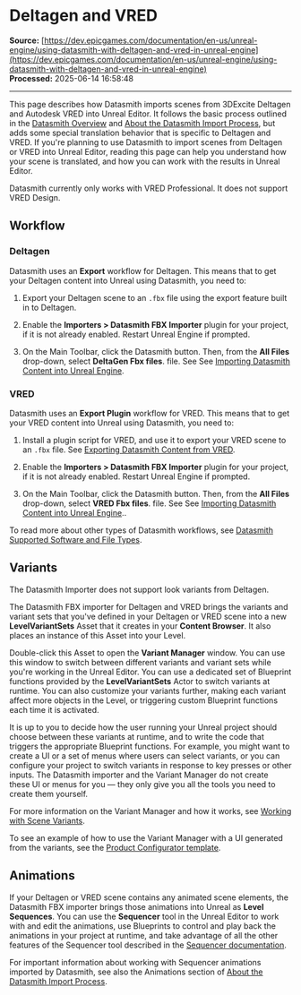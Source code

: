 # Deltagen and VRED

**Source:** [https://dev.epicgames.com/documentation/en-us/unreal-engine/using-datasmith-with-deltagen-and-vred-in-unreal-engine](https://dev.epicgames.com/documentation/en-us/unreal-engine/using-datasmith-with-deltagen-and-vred-in-unreal-engine)  
**Processed:** 2025-06-14 16:58:48

---

This page describes how Datasmith imports scenes from 3DExcite Deltagen and Autodesk VRED into Unreal Editor. It follows the basic process outlined in the [Datasmith Overview](/documentation/en-us/unreal-engine/datasmith-plugins-overview) and [About the Datasmith Import Process](/documentation/en-us/unreal-engine/datasmith-import-process-in-unreal-engine), but adds some special translation behavior that is specific to Deltagen and VRED. If you're planning to use Datasmith to import scenes from Deltagen or VRED into Unreal Editor, reading this page can help you understand how your scene is translated, and how you can work with the results in Unreal Editor.

Datasmith currently only works with VRED Professional. It does not support VRED Design.

## Workflow

### Deltagen

Datasmith uses an **Export** workflow for Deltagen. This means that to get your Deltagen content into Unreal using Datasmith, you need to:

1.  Export your Deltagen scene to an `.fbx` file using the export feature built in to Deltagen.
    
2.  Enable the **Importers > Datasmith FBX Importer** plugin for your project, if it is not already enabled. Restart Unreal Engine if prompted.
    
3.  On the Main Toolbar, click the Datasmith button. Then, from the **All Files** drop-down, select **DeltaGen Fbx files**. file. See See [Importing Datasmith Content into Unreal Engine](/documentation/en-us/unreal-engine/importing-datasmith-content-into-unreal-engine).
    

### VRED

Datasmith uses an **Export Plugin** workflow for VRED. This means that to get your VRED content into Unreal using Datasmith, you need to:

1.  Install a plugin script for VRED, and use it to export your VRED scene to an `.fbx` file. See [Exporting Datasmith Content from VRED](/documentation/en-us/unreal-engine/exporting-datasmith-content-from-vred-to-unreal-engine).
    
2.  Enable the **Importers > Datasmith FBX Importer** plugin for your project, if it is not already enabled. Restart Unreal Engine if prompted.
    
3.  On the Main Toolbar, click the Datasmith button. Then, from the **All Files** drop-down, select **VRED Fbx files**. file. See See [Importing Datasmith Content into Unreal Engine](/documentation/en-us/unreal-engine/importing-datasmith-content-into-unreal-engine)..
    

To read more about other types of Datasmith workflows, see [Datasmith Supported Software and File Types](/documentation/en-us/unreal-engine/datasmith-supported-software-and-file-types).

## Variants

The Datasmith Importer does not support look variants from Deltagen.

The Datasmith FBX importer for Deltagen and VRED brings the variants and variant sets that you've defined in your Deltagen or VRED scene into a new **LevelVariantSets** Asset that it creates in your **Content Browser**. It also places an instance of this Asset into your Level.

Double-click this Asset to open the **Variant Manager** window. You can use this window to switch between different variants and variant sets while you're working in the Unreal Editor. You can use a dedicated set of Blueprint functions provided by the **LevelVariantSets** Actor to switch variants at runtime. You can also customize your variants further, making each variant affect more objects in the Level, or triggering custom Blueprint functions each time it is activated.

It is up to you to decide how the user running your Unreal project should choose between these variants at runtime, and to write the code that triggers the appropriate Blueprint functions. For example, you might want to create a UI or a set of menus where users can select variants, or you can configure your project to switch variants in response to key presses or other inputs. The Datasmith importer and the Variant Manager do not create these UI or menus for you — they only give you all the tools you need to create them yourself.

For more information on the Variant Manager and how it works, see [Working with Scene Variants](/documentation/en-us/unreal-engine/working-with-scene-variants-in-unreal-engine).

To see an example of how to use the Variant Manager with a UI generated from the variants, see the [Product Configurator template](/documentation/en-us/unreal-engine/product-configurator-template-in-unreal-engine).

## Animations

If your Deltagen or VRED scene contains any animated scene elements, the Datasmith FBX importer brings those animations into Unreal as **Level Sequences**. You can use the **Sequencer** tool in the Unreal Editor to work with and edit the animations, use Blueprints to control and play back the animations in your project at runtime, and take advantage of all the other features of the Sequencer tool described in the [Sequencer documentation](/documentation/en-us/unreal-engine/unreal-engine-sequencer-movie-tool-overview).

For important information about working with Sequencer animations imported by Datasmith, see also the Animations section of [About the Datasmith Import Process](/documentation/en-us/unreal-engine/datasmith-import-process-in-unreal-engine#animations).